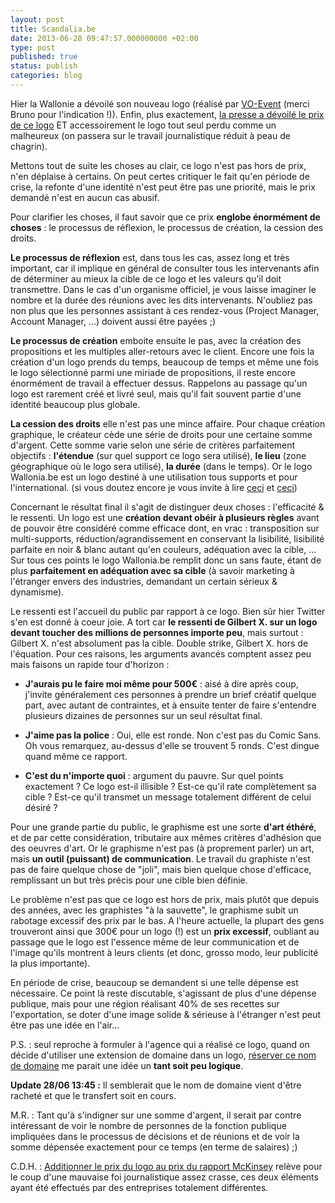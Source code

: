 ```yaml
---
layout: post
title: Scandalia.be
date: 2013-06-28 09:47:57.000000000 +02:00
type: post
published: true
status: publish
categories: blog
---
```

<p>Hier la Wallonie a dévoilé son nouveau logo (réalisé par <a href="http://www.vo-event.be/">VO-Event</a> (merci Bruno pour l'indication !)). Enfin, plus exactement, <a href="http://www.dhnet.be/actu/belgique/la-wallonie-se-paye-un-nouveau-logo-a-60-000-euros-51cc9cd6357032c1416ca65b">la presse a dévoilé le prix de ce logo</a> ET accessoirement le logo tout seul perdu comme un malheureux (on passera sur le travail journalistique réduit à peau de chagrin).</p>
<p>Mettons tout de suite les choses au clair, ce logo n'est pas hors de prix, n'en déplaise à certains. On peut certes critiquer le fait qu'en période de crise, la refonte d'une identité n'est peut être pas une priorité, mais le prix demandé n'est en aucun cas abusif.</p>
<p>Pour clarifier les choses, il faut savoir que ce prix <strong>englobe énormément de choses</strong> : le processus de réflexion, le processus de création, la cession des droits.</p>
<p><strong>Le processus de réflexion</strong> est, dans tous les cas, assez long et très important, car il implique en général de consulter tous les intervenants afin de déterminer au mieux la cible de ce logo et les valeurs qu'il doit transmettre. Dans le cas d'un organisme officiel, je vous laisse imaginer le nombre et la durée des réunions avec les dits intervenants. N'oubliez pas non plus que les personnes assistant à ces rendez-vous (Project Manager, Account Manager, ...) doivent aussi être payées ;)</p>
<p><strong>Le processus de création</strong> emboite ensuite le pas, avec la création des propositions et les multiples aller-retours avec le client. Encore une fois la création d'un logo prends du temps, beaucoup de temps et même une fois le logo sélectionné parmi une miriade de propositions, il reste encore énormément de travail à effectuer dessus. Rappelons au passage qu'un logo est rarement créé et livré seul, mais qu'il fait souvent partie d'une identité beaucoup plus globale.</p>
<p><strong>La cession des droits</strong> elle n'est pas une mince affaire. Pour chaque création graphique, le créateur cède une série de droits pour une certaine somme d'argent. Cette somme varie selon une série de critères parfaitement objectifs : <strong>l'étendue</strong> (sur quel support ce logo sera utilisé), <strong>le lieu</strong> (zone géographique où le logo sera utilisé), <strong>la durée</strong> (dans le temps). Or le logo Wallonia.be est un logo destiné à une utilisation tous supports et pour l'international. (si vous doutez encore je vous invite à lire <a href="http://logonews.fr/combien-coute-un-logo/">ceci</a> et <a href="http://www.graphicdesignblog.org/famous-brands-rebranding-cost/">ceci</a>)</p>
<p>Concernant le résultat final il s'agit de distinguer deux choses : l'efficacité &amp; le ressenti. Un logo est une <strong>création devant obéir à plusieurs règles</strong> avant de pouvoir être considéré comme efficace dont, en vrac : transposition sur multi-supports, réduction/agrandissement en conservant la lisibilité, lisibilité parfaite en noir &amp; blanc autant qu'en couleurs, adéquation avec la cible, ... Sur tous ces points le logo Wallonia.be remplit donc un sans faute, étant de plus <strong>parfaitement en adéquation avec sa cible</strong> (à savoir marketing à l'étranger envers des industries, demandant un certain sérieux &amp; dynamisme).</p>
<p>Le ressenti est l'accueil du public par rapport à ce logo. Bien sûr hier Twitter s'en est donné à coeur joie. A tort car <strong>le ressenti de Gilbert X. sur un logo devant toucher des millions de personnes importe peu</strong>, mais surtout : Gilbert X. n'est absolument pas la cible. Double strike, Gilbert X. hors de l'équation. Pour ces raisons, les arguments avancés comptent assez peu mais faisons un rapide tour d'horizon :</p>
<ul>
<li>
<p><strong>J'aurais pu le faire moi même pour 500€</strong> : aisé à dire après coup, j'invite généralement ces personnes à prendre un brief créatif quelque part, avec autant de contraintes, et à ensuite tenter de faire s'entendre plusieurs dizaines de personnes sur un seul résultat final.</p>
</li>
<li>
<p><strong>J'aime pas la police</strong> : Oui, elle est ronde. Non c'est pas du Comic Sans. Oh vous remarquez, au-dessus d'elle se trouvent 5 ronds. C'est dingue quand même ce rapport.</p>
</li>
<li>
<p><strong>C'est du n'importe quoi</strong> : argument du pauvre. Sur quel points exactement ? Ce logo est-il illisible ? Est-ce qu'il rate complètement sa cible ? Est-ce qu'il transmet un message totalement différent de celui désiré ?</p>
</li>
</ul>
<p>Pour une grande partie du public, le graphisme est une sorte <strong>d'art éthéré</strong>, et de par cette considération, tributaire aux mêmes critères d'adhésion que des oeuvres d'art. Or le graphisme n'est pas (à proprement parler) un art, mais <strong>un outil (puissant) de communication</strong>. Le travail du graphiste n'est pas de faire quelque chose de "joli", mais bien quelque chose d'efficace, remplissant un but très précis pour une cible bien définie.</p>
<p>Le problème n'est pas que ce logo est hors de prix, mais plutôt que depuis des années, avec les graphistes "à la sauvette", le graphisme subit un rabotage excessif des prix par le bas. A l'heure actuelle, la plupart des gens trouveront ainsi que 300€ pour un logo (!) est un <strong>prix excessif</strong>, oubliant au passage que le logo est l'essence même de leur communication et de l'image qu'ils montrent à leurs clients (et donc, grosso modo, leur publicité la plus importante).</p>
<p>En période de crise, beaucoup se demandent si une telle dépense est nécessaire. Ce point là reste discutable, s'agissant de plus d'une dépense publique, mais pour une région réalisant 40% de ses recettes sur l'exportation, se doter d'une image solide &amp; sérieuse à l'étranger n'est peut être pas une idée en l'air...</p>
<p>P.S. : seul reproche à formuler à l'agence qui a réalisé ce logo, quand on décide d'utiliser une extension de domaine dans un logo, <a href="http://wallonia.be/">réserver ce nom de domaine</a> me parait une idée un <strong>tant soit peu logique</strong>.</p>
<p><strong>Update 28/06 13:45 :</strong> Il semblerait que le nom de domaine vient d'être racheté et que le transfert soit en cours.</p>
<p>M.R. : Tant qu'à s'indigner sur une somme d'argent, il serait par contre intéressant de voir le nombre de personnes de la fonction publique impliquées dans le processus de décisions et de réunions et de voir la somme dépensée exactement pour ce temps (en terme de salaires) ;)</p>
<p>C.D.H. : <a href="http://www.rtl.be/info/belgique/politique/1013710/voici-le-nouveau-logo-de-la-wallonie-un-logo-a-537-000a-">Additionner le prix du logo au prix du rapport McKinsey</a> relève pour le coup d'une mauvaise foi journalistique assez crasse, ces deux éléments ayant été effectués par des entreprises totalement différentes.</p>
